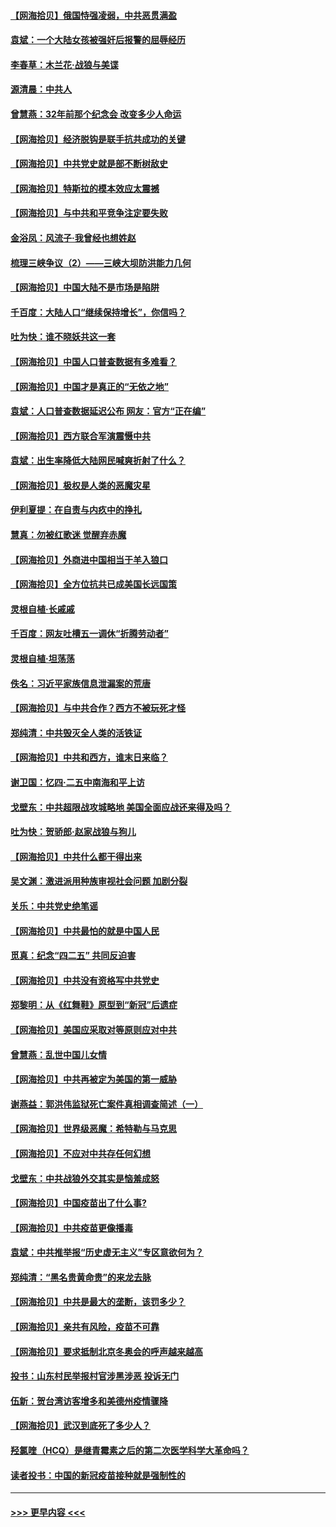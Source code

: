#### [【网海拾贝】俄国恃强凌弱，中共恶贯满盈](../pages/nsc993/n12936626.md?t=05102152) 
#### [袁斌：一个大陆女孩被强奸后报警的屈辱经历](../pages/nsc993/n12936547.md?t=05102152) 
#### [李春草：木兰花·战狼与美谍](../pages/nsc993/n12935995.md?t=05102152) 
#### [源清晨：中共人](../pages/nsc993/n12935589.md?t=05102152) 
#### [曾慧燕：32年前那个纪念会 改变多少人命运](../pages/nsc993/n12934233.md?t=05102152) 
#### [【网海拾贝】经济脱钩是联手抗共成功的关键](../pages/nsc993/n12934176.md?t=05102152) 
#### [【网海拾贝】中共党史就是部不断树敌史](../pages/nsc993/n12932844.md?t=05102152) 
#### [【网海拾贝】特斯拉的模本效应太震撼](../pages/nsc993/n12925626.md?t=05102152) 
#### [【网海拾贝】与中共和平竞争注定要失败](../pages/nsc993/n12923326.md?t=05102152) 
#### [金浴凤：风流子‧我曾经也想姓赵](../pages/nsc993/n12920911.md?t=05102152) 
#### [梳理三峡争议（2）——三峡大坝防洪能力几何](../pages/nsc993/n12920173.md?t=05102152) 
#### [【网海拾贝】中国大陆不是市场是陷阱](../pages/nsc993/n12920143.md?t=05102152) 
#### [千百度：大陆人口“继续保持增长”，你信吗？](../pages/nsc993/n12918946.md?t=05102152) 
#### [吐为快：谁不晓妖共这一套](../pages/nsc993/n12918941.md?t=05102152) 
#### [【网海拾贝】中国人口普查数据有多难看？](../pages/nsc993/n12917822.md?t=05102152) 
#### [【网海拾贝】中国才是真正的“无依之地”](../pages/nsc993/n12915845.md?t=05102152) 
#### [袁斌：人口普查数据延迟公布 网友：官方“正在编”](../pages/nsc993/n12915748.md?t=05102152) 
#### [【网海拾贝】西方联合军演震慑中共](../pages/nsc993/n12913466.md?t=05102152) 
#### [袁斌：出生率降低大陆网民喊爽折射了什么？](../pages/nsc993/n12913365.md?t=05102152) 
#### [【网海拾贝】极权是人类的恶魔灾星](../pages/nsc993/n12910697.md?t=05102152) 
#### [伊利夏提：在自责与内疚中的挣扎](../pages/nsc993/n12910493.md?t=05102152) 
#### [慧真：勿被红歌迷 觉醒弃赤魔](../pages/nsc993/n12910485.md?t=05102152) 
#### [【网海拾贝】外商进中国相当于羊入狼口](../pages/nsc993/n12908274.md?t=05102152) 
#### [【网海拾贝】全方位抗共已成美国长远国策](../pages/nsc993/n12906878.md?t=05102152) 
#### [灵根自植‧长戚戚](../pages/nsc993/n12905585.md?t=05102152) 
#### [千百度：网友吐槽五一调休“折腾劳动者”](../pages/nsc993/n12905934.md?t=05102152) 
#### [灵根自植‧坦荡荡](../pages/nsc993/n12905562.md?t=05102152) 
#### [佚名：习近平家族信息泄漏案的荒唐](../pages/nsc993/n12904705.md?t=05102152) 
#### [【网海拾贝】与中共合作？西方不被玩死才怪](../pages/nsc993/n12903873.md?t=05102152) 
#### [郑纯清：中共毁灭全人类的活铁证](../pages/nsc993/n12903785.md?t=05102152) 
#### [【网海拾贝】中共和西方，谁末日来临？](../pages/nsc993/n12903482.md?t=05102152) 
#### [谢卫国：忆四‧二五中南海和平上访](../pages/nsc993/n12902192.md?t=05102152) 
#### [戈壁东：中共超限战攻城略地 美国全面应战还来得及吗？](../pages/nsc993/n12902297.md?t=05102152) 
#### [吐为快：贺骄郎‧赵家战狼与狗儿](../pages/nsc993/n12902280.md?t=05102152) 
#### [【网海拾贝】中共什么都干得出来](../pages/nsc993/n12897500.md?t=05102152) 
#### [吴文渊：激进派用种族审视社会问题 加剧分裂](../pages/nsc993/n12893881.md?t=05102152) 
#### [关乐：中共党史绝笔谣](../pages/nsc993/n12897270.md?t=05102152) 
#### [【网海拾贝】中共最怕的就是中国人民](../pages/nsc993/n12894705.md?t=05102152) 
#### [觅真：纪念“四二五” 共同反迫害](../pages/nsc993/n12894553.md?t=05102152) 
#### [【网海拾贝】中共没有资格写中共党史](../pages/nsc993/n12892231.md?t=05102152) 
#### [郑黎明：从《红舞鞋》原型到“新冠”后遗症](../pages/nsc993/n12890469.md?t=05102152) 
#### [【网海拾贝】美国应采取对等原则应对中共](../pages/nsc993/n12889176.md?t=05102152) 
#### [曾慧燕：乱世中国儿女情](../pages/nsc993/n12887931.md?t=05102152) 
#### [【网海拾贝】中共再被定为美国的第一威胁](../pages/nsc993/n12887580.md?t=05102152) 
#### [谢燕益：郭洪伟监狱死亡案件真相调查简述（一）](../pages/nsc993/n12885648.md?t=05102152) 
#### [【网海拾贝】世界级恶魔：希特勒与马克思](../pages/nsc993/n12884062.md?t=05102152) 
#### [【网海拾贝】不应对中共存任何幻想](../pages/nsc993/n12881460.md?t=05102152) 
#### [戈壁东：中共战狼外交其实是恼羞成怒](../pages/nsc993/n12880392.md?t=05102152) 
#### [【网海拾贝】中国疫苗出了什么事?](../pages/nsc993/n12879124.md?t=05102152) 
#### [【网海拾贝】中共疫苗更像播毒](../pages/nsc993/n12876631.md?t=05102152) 
#### [袁斌：中共推举报“历史虚无主义”专区意欲何为？](../pages/nsc993/n12876530.md?t=05102152) 
#### [郑纯清：“黑名贵黄命贵”的来龙去脉](../pages/nsc993/n12875589.md?t=05102152) 
#### [【网海拾贝】中共是最大的垄断，该罚多少？](../pages/nsc993/n12874006.md?t=05102152) 
#### [【网海拾贝】亲共有风险，疫苗不可靠](../pages/nsc993/n12872224.md?t=05102152) 
#### [【网海拾贝】要求抵制北京冬奥会的呼声越来越高](../pages/nsc993/n12868962.md?t=05102152) 
#### [投书：山东村民举报村官涉黑涉恶 投诉无门](../pages/nsc993/n12869726.md?t=05102152) 
#### [伍新：贺台湾访客增多和美德州疫情骤降](../pages/nsc993/n12865651.md?t=05102152) 
#### [【网海拾贝】武汉到底死了多少人？](../pages/nsc993/n12863707.md?t=05102152) 
#### [羟氯喹（HCQ）是继青霉素之后的第二次医学科学大革命吗？](../pages/nsc993/n12638564.md?t=05102152) 
#### [读者投书：中国的新冠疫苗接种就是强制性的](../pages/nsc993/n12859932.md?t=05102152) 

----
#### [ >>> 更早内容 <<< ](../indexes/nsc993-earlier.md)
